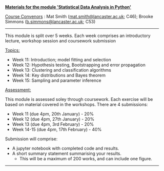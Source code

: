 **<ins>Materials for the module 'Statistical Data Analysis in Python'</ins>**

<ins>Course Convenors</ins> : Mat Smith (mat.smith@lancaster.ac.uk; C46); Brooke Simmons (b.simmons@lancaster.ac.uk; C53)

*** 
 
This module is split over 5 weeks. Each week comprises an introductory lecture, workshop session and coursework submission

<ins>Topics:</ins> 
 * Week 11: Introduction; model fitting and selection
 * Week 12: Hypothesis testing, Bootstrapping and error propagation
 * Week 13: Clustering and classification algorithms 
 * Week 14: Key distributions and Bayes theorem
 * Week 15: Sampling and parameter inference

<ins>Assessment:</ins>
 
This module is assessed soley through coursework. Each exercise will be based on material covered in the workshops. There are 4 submissions: 
 * Week 11 (due 4pm, 20th January) - 20%
 * Week 12 (due 4pm, 27th January) - 20%
 * Week 13 (due 4pm, 3rd February) - 20%
 * Week 14-15 (due 4pm, 17th February) - 40%

Submission will comprise: 
 * A jupyter notebook with completed code and results.
 * A short summary statement summarising your results. 
    * This will be a maximum of 200 works, and can include one figure.  

***
